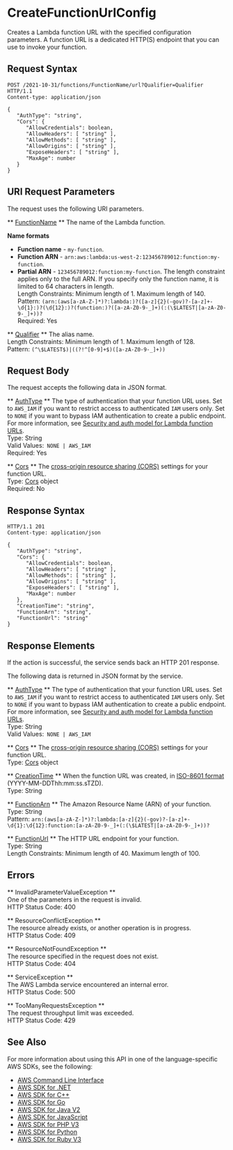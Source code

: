 # CreateFunctionUrlConfig<a name="API_CreateFunctionUrlConfig"></a>

Creates a Lambda function URL with the specified configuration parameters\. A function URL is a dedicated HTTP\(S\) endpoint that you can use to invoke your function\.

## Request Syntax<a name="API_CreateFunctionUrlConfig_RequestSyntax"></a>

```
POST /2021-10-31/functions/FunctionName/url?Qualifier=Qualifier HTTP/1.1
Content-type: application/json

{
   "AuthType": "string",
   "Cors": { 
      "AllowCredentials": boolean,
      "AllowHeaders": [ "string" ],
      "AllowMethods": [ "string" ],
      "AllowOrigins": [ "string" ],
      "ExposeHeaders": [ "string" ],
      "MaxAge": number
   }
}
```

## URI Request Parameters<a name="API_CreateFunctionUrlConfig_RequestParameters"></a>

The request uses the following URI parameters\.

 ** [FunctionName](#API_CreateFunctionUrlConfig_RequestSyntax) **   <a name="SSS-CreateFunctionUrlConfig-request-FunctionName"></a>
The name of the Lambda function\.  

**Name formats**
+  **Function name** \- `my-function`\.
+  **Function ARN** \- `arn:aws:lambda:us-west-2:123456789012:function:my-function`\.
+  **Partial ARN** \- `123456789012:function:my-function`\.
The length constraint applies only to the full ARN\. If you specify only the function name, it is limited to 64 characters in length\.  
Length Constraints: Minimum length of 1\. Maximum length of 140\.  
Pattern: `(arn:(aws[a-zA-Z-]*)?:lambda:)?([a-z]{2}(-gov)?-[a-z]+-\d{1}:)?(\d{12}:)?(function:)?([a-zA-Z0-9-_]+)(:(\$LATEST|[a-zA-Z0-9-_]+))?`   
Required: Yes

 ** [Qualifier](#API_CreateFunctionUrlConfig_RequestSyntax) **   <a name="SSS-CreateFunctionUrlConfig-request-Qualifier"></a>
The alias name\.  
Length Constraints: Minimum length of 1\. Maximum length of 128\.  
Pattern: `(^\$LATEST$)|((?!^[0-9]+$)([a-zA-Z0-9-_]+))` 

## Request Body<a name="API_CreateFunctionUrlConfig_RequestBody"></a>

The request accepts the following data in JSON format\.

 ** [AuthType](#API_CreateFunctionUrlConfig_RequestSyntax) **   <a name="SSS-CreateFunctionUrlConfig-request-AuthType"></a>
The type of authentication that your function URL uses\. Set to `AWS_IAM` if you want to restrict access to authenticated `IAM` users only\. Set to `NONE` if you want to bypass IAM authentication to create a public endpoint\. For more information, see [ Security and auth model for Lambda function URLs](https://docs.aws.amazon.com/lambda/latest/dg/urls-auth.html)\.  
Type: String  
Valid Values:` NONE | AWS_IAM`   
Required: Yes

 ** [Cors](#API_CreateFunctionUrlConfig_RequestSyntax) **   <a name="SSS-CreateFunctionUrlConfig-request-Cors"></a>
The [cross\-origin resource sharing \(CORS\)](https://developer.mozilla.org/en-US/docs/Web/HTTP/CORS) settings for your function URL\.  
Type: [Cors](API_Cors.md) object  
Required: No

## Response Syntax<a name="API_CreateFunctionUrlConfig_ResponseSyntax"></a>

```
HTTP/1.1 201
Content-type: application/json

{
   "AuthType": "string",
   "Cors": { 
      "AllowCredentials": boolean,
      "AllowHeaders": [ "string" ],
      "AllowMethods": [ "string" ],
      "AllowOrigins": [ "string" ],
      "ExposeHeaders": [ "string" ],
      "MaxAge": number
   },
   "CreationTime": "string",
   "FunctionArn": "string",
   "FunctionUrl": "string"
}
```

## Response Elements<a name="API_CreateFunctionUrlConfig_ResponseElements"></a>

If the action is successful, the service sends back an HTTP 201 response\.

The following data is returned in JSON format by the service\.

 ** [AuthType](#API_CreateFunctionUrlConfig_ResponseSyntax) **   <a name="SSS-CreateFunctionUrlConfig-response-AuthType"></a>
The type of authentication that your function URL uses\. Set to `AWS_IAM` if you want to restrict access to authenticated `IAM` users only\. Set to `NONE` if you want to bypass IAM authentication to create a public endpoint\. For more information, see [ Security and auth model for Lambda function URLs](https://docs.aws.amazon.com/lambda/latest/dg/urls-auth.html)\.  
Type: String  
Valid Values:` NONE | AWS_IAM` 

 ** [Cors](#API_CreateFunctionUrlConfig_ResponseSyntax) **   <a name="SSS-CreateFunctionUrlConfig-response-Cors"></a>
The [cross\-origin resource sharing \(CORS\)](https://developer.mozilla.org/en-US/docs/Web/HTTP/CORS) settings for your function URL\.  
Type: [Cors](API_Cors.md) object

 ** [CreationTime](#API_CreateFunctionUrlConfig_ResponseSyntax) **   <a name="SSS-CreateFunctionUrlConfig-response-CreationTime"></a>
When the function URL was created, in [ISO\-8601 format](https://www.w3.org/TR/NOTE-datetime) \(YYYY\-MM\-DDThh:mm:ss\.sTZD\)\.  
Type: String

 ** [FunctionArn](#API_CreateFunctionUrlConfig_ResponseSyntax) **   <a name="SSS-CreateFunctionUrlConfig-response-FunctionArn"></a>
The Amazon Resource Name \(ARN\) of your function\.  
Type: String  
Pattern: `arn:(aws[a-zA-Z-]*)?:lambda:[a-z]{2}(-gov)?-[a-z]+-\d{1}:\d{12}:function:[a-zA-Z0-9-_]+(:(\$LATEST|[a-zA-Z0-9-_]+))?` 

 ** [FunctionUrl](#API_CreateFunctionUrlConfig_ResponseSyntax) **   <a name="SSS-CreateFunctionUrlConfig-response-FunctionUrl"></a>
The HTTP URL endpoint for your function\.  
Type: String  
Length Constraints: Minimum length of 40\. Maximum length of 100\.

## Errors<a name="API_CreateFunctionUrlConfig_Errors"></a>

 ** InvalidParameterValueException **   
One of the parameters in the request is invalid\.  
HTTP Status Code: 400

 ** ResourceConflictException **   
The resource already exists, or another operation is in progress\.  
HTTP Status Code: 409

 ** ResourceNotFoundException **   
The resource specified in the request does not exist\.  
HTTP Status Code: 404

 ** ServiceException **   
The AWS Lambda service encountered an internal error\.  
HTTP Status Code: 500

 ** TooManyRequestsException **   
The request throughput limit was exceeded\.  
HTTP Status Code: 429

## See Also<a name="API_CreateFunctionUrlConfig_SeeAlso"></a>

For more information about using this API in one of the language\-specific AWS SDKs, see the following:
+  [AWS Command Line Interface](https://docs.aws.amazon.com/goto/aws-cli/lambda-2015-03-31/CreateFunctionUrlConfig) 
+  [AWS SDK for \.NET](https://docs.aws.amazon.com/goto/DotNetSDKV3/lambda-2015-03-31/CreateFunctionUrlConfig) 
+  [AWS SDK for C\+\+](https://docs.aws.amazon.com/goto/SdkForCpp/lambda-2015-03-31/CreateFunctionUrlConfig) 
+  [AWS SDK for Go](https://docs.aws.amazon.com/goto/SdkForGoV1/lambda-2015-03-31/CreateFunctionUrlConfig) 
+  [AWS SDK for Java V2](https://docs.aws.amazon.com/goto/SdkForJavaV2/lambda-2015-03-31/CreateFunctionUrlConfig) 
+  [AWS SDK for JavaScript](https://docs.aws.amazon.com/goto/AWSJavaScriptSDK/lambda-2015-03-31/CreateFunctionUrlConfig) 
+  [AWS SDK for PHP V3](https://docs.aws.amazon.com/goto/SdkForPHPV3/lambda-2015-03-31/CreateFunctionUrlConfig) 
+  [AWS SDK for Python](https://docs.aws.amazon.com/goto/boto3/lambda-2015-03-31/CreateFunctionUrlConfig) 
+  [AWS SDK for Ruby V3](https://docs.aws.amazon.com/goto/SdkForRubyV3/lambda-2015-03-31/CreateFunctionUrlConfig) 